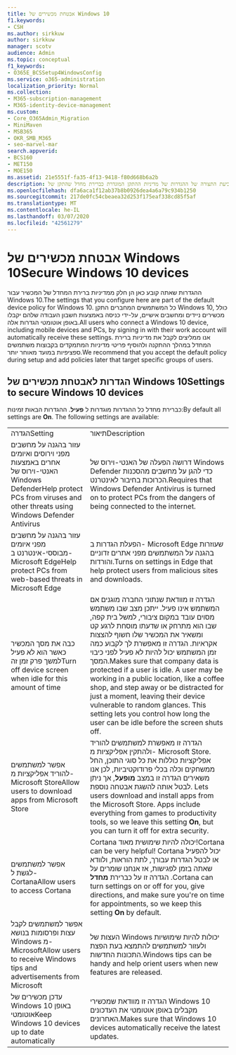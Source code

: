 ```yaml
---
title: אבטחת מכשירים של Windows 10
f1.keywords:
- CSH
ms.author: sirkkuw
author: sirkkuw
manager: scotv
audience: Admin
ms.topic: conceptual
f1_keywords:
- O365E_BCSSetup4WindowsConfig
ms.service: o365-administration
localization_priority: Normal
ms.collection:
- M365-subscription-management
- M365-identity-device-management
ms.custom:
- Core_O365Admin_Migration
- MiniMaven
- MSB365
- OKR_SMB_M365
- seo-marvel-mar
search.appverid:
- BCS160
- MET150
- MOE150
ms.assetid: 21e5551f-fa35-4f13-9418-f80d668b6a2b
description: למד אודות קביעת התצורה של ההגדרות של מדיניות ההתקן המוגדרת כברירת מחדל שהתקן של Windows 10 יקבל בעת הכניסה לעבודתם או לחשבון בית הספר.
ms.openlocfilehash: dfa6aca1f12ab37b8b0926dea4a6a79c934b1250
ms.sourcegitcommit: 217de0fc54cbeaea32d253f175eaf338cd85f5af
ms.translationtype: MT
ms.contentlocale: he-IL
ms.lasthandoff: 03/07/2020
ms.locfileid: "42561279"
---
```

# <a name="secure-windows-10-devices"></a><span data-ttu-id="7ae52-103">אבטחת מכשירים של Windows 10</span><span class="sxs-lookup"><span data-stu-id="7ae52-103">Secure Windows 10 devices</span></span>

<span data-ttu-id="7ae52-104">ההגדרות שאתה קובע כאן הן חלק ממדיניות ברירת המחדל של המכשיר עבור Windows 10.</span><span class="sxs-lookup"><span data-stu-id="7ae52-104">The settings that you configure here are part of the default device policy for Windows 10.</span></span> <span data-ttu-id="7ae52-105">כל המשתמשים המחברים התקן Windows 10, כולל מכשירים ניידים ומחשבים אישיים, על-ידי כניסה באמצעות חשבון העבודה שלהם יקבלו באופן אוטומטי הגדרות אלה.</span><span class="sxs-lookup"><span data-stu-id="7ae52-105">All users who connect a Windows 10 device, including mobile devices and PCs, by signing in with their work account will automatically receive these settings.</span></span> <span data-ttu-id="7ae52-106">אנו ממליצים לקבל את מדיניות ברירת המחדל במהלך ההתקנה ולהוסיף פריטי מדיניות המתמקדים בקבוצות משתמשים ספציפיות במועד מאוחר יותר.</span><span class="sxs-lookup"><span data-stu-id="7ae52-106">We recommend that you accept the default policy during setup and add policies later that target specific groups of users.</span></span>
  
## <a name="settings-to-secure-windows-10-devices"></a><span data-ttu-id="7ae52-107">הגדרות לאבטחת מכשירים של Windows 10</span><span class="sxs-lookup"><span data-stu-id="7ae52-107">Settings to secure Windows 10 devices</span></span>

<span data-ttu-id="7ae52-p102">כברירת מחדל כל ההגדרות מוגדרות ל **פעיל**. ההגדרות הבאות זמינות:</span><span class="sxs-lookup"><span data-stu-id="7ae52-p102">By default all settings are **On**. The following settings are available:</span></span>
  
|||
|:-----|:-----|
|<span data-ttu-id="7ae52-110">הגדרה</span><span class="sxs-lookup"><span data-stu-id="7ae52-110">Setting</span></span>  <br/> |<span data-ttu-id="7ae52-111">תיאור</span><span class="sxs-lookup"><span data-stu-id="7ae52-111">Description</span></span>  <br/> |
|<span data-ttu-id="7ae52-112">עזור בהגנה על מחשבים מפני וירוסים ואיומים אחרים באמצעות האנטי-וירוס של Windows Defender</span><span class="sxs-lookup"><span data-stu-id="7ae52-112">Help protect PCs from viruses and other threats using Windows Defender Antivirus</span></span>  <br/> |<span data-ttu-id="7ae52-113">דרושה הפעלה של האנטי-וירוס של Windows Defender כדי להגן על מחשבים מהסכנות הכרוכות בחיבור לאינטרנט.</span><span class="sxs-lookup"><span data-stu-id="7ae52-113">Requires that Windows Defender Antivirus is turned on to protect PCs from the dangers of being connected to the internet.</span></span>  <br/> |
|<span data-ttu-id="7ae52-114">עזור בהגנה על מחשבים מפני איומים מבוססי-אינטרנט ב- Microsoft Edge</span><span class="sxs-lookup"><span data-stu-id="7ae52-114">Help protect PCs from web-based threats in Microsoft Edge</span></span>  <br/> |<span data-ttu-id="7ae52-115">הפעלת הגדרות ב- Microsoft Edge שעוזרות בהגנה על המשתמשים מפני אתרים זדוניים והורדות.</span><span class="sxs-lookup"><span data-stu-id="7ae52-115">Turns on settings in Edge that help protect users from malicious sites and downloads.</span></span>  <br/> |
|<span data-ttu-id="7ae52-116">כבה את מסך המכשיר כאשר הוא לא פעיל למשך פרק זמן זה</span><span class="sxs-lookup"><span data-stu-id="7ae52-116">Turn off device screen when idle for this amount of time</span></span>  <br/> |<span data-ttu-id="7ae52-p103">הגדרה זו מוודאת שנתוני החברה מוגנים אם המשתמש אינו פעיל. ייתכן מצב שבו משתמש מסוים עובד במקום ציבורי, למשל בית קפה, שבו הוא מתרחק או שדעתו מוסחת לרגע קט ומשאיר את המכשיר שלו חשוף להצצות אקראיות. הגדרה זו מאפשרת לך לקבוע כמה זמן המשתמש יכול להיות לא פעיל לפני כיבוי המסך.</span><span class="sxs-lookup"><span data-stu-id="7ae52-p103">Makes sure that company data is protected if a user is idle. A user may be working in a public location, like a coffee shop, and step away or be distracted for just a moment, leaving their device vulnerable to random glances. This setting lets you control how long the user can be idle before the screen shuts off.</span></span>  <br/> |
|<span data-ttu-id="7ae52-120">אפשר למשתמשים להוריד אפליקציות מ- Microsoft Store</span><span class="sxs-lookup"><span data-stu-id="7ae52-120">Allow users to download apps from Microsoft Store</span></span>  <br/> |<span data-ttu-id="7ae52-p104">הגדרה זו מאפשרת למשתמשים להוריד ולהתקין אפליקציות מ- Microsoft Store. אפליקציות כוללות את כל סוגי התוכן, החל ממשחקים וכלה בכלי פרודוקטיביות, לכן אנו משאירים הגדרה זו במצב **מופעל**, אך ניתן לבטל אותה להשגת אבטחה נוספת.  </span><span class="sxs-lookup"><span data-stu-id="7ae52-p104">Lets users download and install apps from the Microsoft Store. Apps include everything from games to productivity tools, so we leave this setting **On**, but you can turn it off for extra security.  </span></span><br/> |
|<span data-ttu-id="7ae52-123">אפשר למשתמשים לגשת ל- Cortana</span><span class="sxs-lookup"><span data-stu-id="7ae52-123">Allow users to access Cortana</span></span>  <br/> |<span data-ttu-id="7ae52-124">Cortana יכולה להיות שימושית מאוד!</span><span class="sxs-lookup"><span data-stu-id="7ae52-124">Cortana can be very helpful!</span></span> <span data-ttu-id="7ae52-125">Cortana יכול להפעיל או לבטל הגדרות עבורך, לתת הוראות, ולוודא שאתה בזמן לפגישות, אז אנחנו שומרים על הגדרה זו על כברירת **מחדל** .</span><span class="sxs-lookup"><span data-stu-id="7ae52-125">Cortana can turn settings on or off for you, give directions, and make sure you're on time for appointments, so we keep this setting **On** by default.</span></span>  <br/> |
|<span data-ttu-id="7ae52-126">אפשר למשתמשים לקבל עצות ופרסומות בנושא Windows מ- Microsoft</span><span class="sxs-lookup"><span data-stu-id="7ae52-126">Allow users to receive Windows tips and advertisements from Microsoft</span></span>  <br/> |<span data-ttu-id="7ae52-127">העצות של Windows יכולות להיות שימושיות ולעזור למשתמשים להתמצא בעת הפצת התכונות החדשות.</span><span class="sxs-lookup"><span data-stu-id="7ae52-127">Windows tips can be handy and help orient users when new features are released.</span></span>  <br/> |
|<span data-ttu-id="7ae52-128">עדכן מכשירים של Windows 10 באופן אוטומטי</span><span class="sxs-lookup"><span data-stu-id="7ae52-128">Keep Windows 10 devices up to date automatically</span></span>  <br/> |<span data-ttu-id="7ae52-129">הגדרה זו מוודאת שמכשירי Windows 10 מקבלים באופן אוטומטי את העדכונים האחרונים.</span><span class="sxs-lookup"><span data-stu-id="7ae52-129">Makes sure that Windows 10 devices automatically receive the latest updates.</span></span>  <br/> |
   

